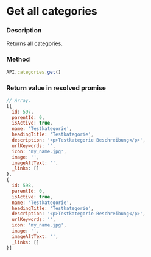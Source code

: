 # Get all categories

### Description

Returns all categories.

### Method

```js
API.categories.get()
```

### Return value in resolved promise

```js
// Array.
[{
  id: 597,
  parentId: 0,
  isActive: true,
  name: 'Testkategorie',
  headingTitle: 'Testkategorie',
  description: '<p>Testkategorie Beschreibung</p>',
  urlKeywords: '',
  icon: 'my_name.jpg',
  image: '',
  imageAltText: '',
  _links: []
},
{
  id: 598,
  parentId: 0,
  isActive: true,
  name: 'Testkategorie',
  headingTitle: 'Testkategorie',
  description: '<p>Testkategorie Beschreibung</p>',
  urlKeywords: '',
  icon: 'my_name.jpg',
  image: '',
  imageAltText: '',
  _links: []
}]

```
